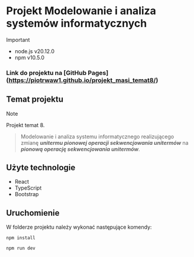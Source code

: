 # Projekt Modelowanie i analiza systemów informatycznych

> [!IMPORTANT]
> - node.js v20.12.0
> - npm v10.5.0

### Link do projektu na [GitHub Pages] (https://piotrwaw1.github.io/projekt_masi_temat8/)

## Temat projektu
> [!NOTE]
> Projekt temat 8.

> Modelowanie i analiza systemu informatycznego realizującego zmianę
***unitermu pionowej operacji sekwencjowania unitermów***
> na ***pionową operację sekwencjowania unitermów***.

## Użyte technologie

- React
- TypeScript
- Bootstrap

## Uruchomienie

W folderze projektu należy wykonać następujące komendy:

````
npm install
````

````
npm run dev
````
